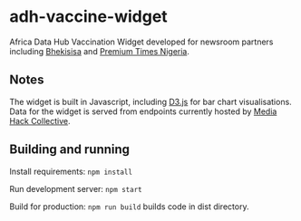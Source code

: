 # adh-vaccine-widget

Africa Data Hub Vaccination Widget developed for newsroom partners including [Bhekisisa](https://bhekisisa.org) and [Premium Times Nigeria](https://www.premiumtimesng.com/). 

## Notes

The widget is built in Javascript, including [D3.js](https://d3js.org/) for bar chart visualisations. Data for the widget is served from endpoints currently hosted by [Media Hack Collective](http://api.mediahack.co.za/adh/). 

## Building and running

Install requirements: `npm install`

Run development server: `npm start`

Build for production: `npm run build` builds code in dist directory.

